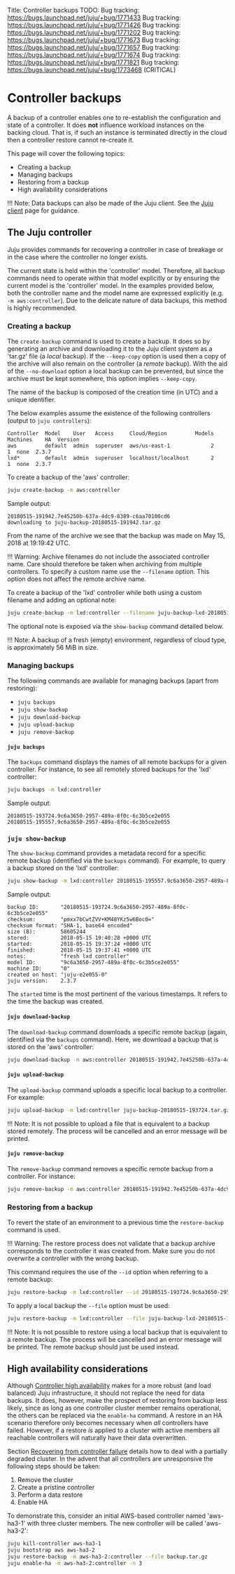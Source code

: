 Title: Controller backups
TODO:  Bug tracking: https://bugs.launchpad.net/juju/+bug/1771433
       Bug tracking: https://bugs.launchpad.net/juju/+bug/1771426
       Bug tracking: https://bugs.launchpad.net/juju/+bug/1771202
       Bug tracking: https://bugs.launchpad.net/juju/+bug/1771673
       Bug tracking: https://bugs.launchpad.net/juju/+bug/1771657
       Bug tracking: https://bugs.launchpad.net/juju/+bug/1771674
       Bug tracking: https://bugs.launchpad.net/juju/+bug/1771821
       Bug tracking: https://bugs.launchpad.net/juju/+bug/1773468 (CRITICAL)

# Controller backups

A backup of a controller enables one to re-establish the configuration and
state of a controller. It does **not** influence workload instances on the
backing cloud. That is, if such an instance is terminated directly in the cloud
then a controller restore cannot re-create it.

This page will cover the following topics:

 - Creating a backup
 - Managing backups
 - Restoring from a backup
 - High availability considerations

!!! Note:
    Data backups can also be made of the Juju client. See the
    [Juju client][client-backups] page for guidance.

## The Juju controller

Juju provides commands for recovering a controller in case of breakage or in
the case where the controller no longer exists.

The current state is held within the 'controller' model. Therefore, all backup
commands need to operate within that model explicitly or by ensuring the
current model is the 'controller' model. In the examples provided below, both
the controller name and the model name are expressed explicitly (e.g.
`-m aws:controller`). Due to the delicate nature of data backups, this method
is highly recommended.

### Creating a backup

The `create-backup` command is used to create a backup. It does so by
generating an archive and downloading it to the Juju client system as a
'tar.gz' file (a *local* backup). If the `--keep-copy` option is used then a
copy of the archive will also remain on the controller (a *remote* backup).
With the aid of the `--no-download` option a local backup can be prevented, but
since the archive must be kept somewhere, this option implies `--keep-copy`.

The name of the backup is composed of the creation time (in UTC) and a unique
identifier.

The below examples assume the existence of the following controllers (output to
`juju controllers`):

```no-highlight
Controller  Model    User   Access     Cloud/Region         Models  Machines    HA  Version
aws         default  admin  superuser  aws/us-east-1             2         1  none  2.3.7  
lxd*        default  admin  superuser  localhost/localhost       2         1  none  2.3.7
```

To create a backup of the 'aws' controller:

```bash
juju create-backup -m aws:controller
```

Sample output:

```no-highlight
20180515-191942.7e45250b-637a-4dc9-8389-c6aa70100cd6
downloading to juju-backup-20180515-191942.tar.gz
```

From the name of the archive we see that the backup was made on May 15, 2018 at
19:19:42 UTC.

!!! Warning:
    Archive filenames do not include the associated controller name. Care
    should therefore be taken when archiving from multiple controllers. To
    specify a custom name use the `--filename` option. This option does not
    affect the remote archive name.

To create a backup of the 'lxd' controller while both using a custom filename
and adding an optional note:

```bash
juju create-backup -m lxd:controller --filename juju-backup-lxd-20180515-193724.tar.gz "fresh lxd controller"
```

The optional note is exposed via the `show-backup` command detailed below.

!!! Note:
    A backup of a fresh (empty) environment, regardless of cloud type, is
    approximately 56 MiB in size.

### Managing backups

The following commands are available for managing backups (apart from
restoring):

 - `juju backups`
 - `juju show-backup`
 - `juju download-backup`
 - `juju upload-backup`
 - `juju remove-backup`

#### `juju backups`

The `backups` command displays the names of all remote backups for a given
controller. For instance, to see all remotely stored backups for the 'lxd'
controller:

```bash
juju backups -m lxd:controller
```

Sample output:

```no-highlight
20180515-193724.9c6a3650-2957-489a-8f0c-6c3b5ce2e055
20180515-195557.9c6a3650-2957-489a-8f0c-6c3b5ce2e055
```

### `juju show-backup`

The `show-backup` command provides a metadata record for a specific remote
backup (identified via the `backups` command). For example, to query a backup
stored on the 'lxd' controller:

```bash
juju show-backup -m lxd:controller 20180515-195557.9c6a3650-2957-489a-8f0c-6c3b5ce2e055
```

Sample output:

```no-highlight
backup ID:       "20180515-193724.9c6a3650-2957-489a-8f0c-6c3b5ce2e055"
checksum:        "pmxx7bCwtZVV+KM48YKz5w6Boc0="
checksum format: "SHA-1, base64 encoded"
size (B):        58605244
stored:          2018-05-15 19:40:28 +0000 UTC
started:         2018-05-15 19:37:24 +0000 UTC
finished:        2018-05-15 19:37:41 +0000 UTC
notes:           "fresh lxd controller"
model ID:        "9c6a3650-2957-489a-8f0c-6c3b5ce2e055"
machine ID:      "0"
created on host: "juju-e2e055-0"
juju version:    2.3.7
```

The `started` time is the most pertinent of the various timestamps. It refers
to the time the backup was created.

#### `juju download-backup`

The `download-backup` command downloads a specific remote backup (again,
identified via the `backups` command). Here, we download a backup that is
stored on the 'aws' controller:

```bash
juju download-backup -m aws:controller 20180515-191942.7e45250b-637a-4dc9-8389-c6aa70100cd6
```

#### `juju upload-backup`

The `upload-backup` command uploads a specific local backup to a controller.
For example:

```bash
juju upload-backup -m lxd:controller juju-backup-20180515-193724.tar.gz
```

!!! Note:
    It is not possible to upload a file that is equivalent to a backup stored
    remotely. The process will be cancelled and an error message will be
    printed.

#### `juju remove-backup`

The `remove-backup` command removes a specific remote backup from a controller.
For instance:

```bash
juju remove-backup -m aws:controller 20180515-191942.7e45250b-637a-4dc9-8389-c6aa70100cd6
```

### Restoring from a backup

To revert the state of an environment to a previous time the `restore-backup`
command is used.

!!! Warning:
    The restore process does not validate that a backup archive corresponds to
    the controller it was created from. Make sure you do not overwrite a
    controller with the wrong backup.

This command requires the use of the `--id` option when referring to a remote
backup:

```bash 
juju restore-backup -m lxd:controller --id 20180515-193724.9c6a3650-2957-489a-8f0c-6c3b5ce2e055
```

To apply a local backup the `--file` option must be used:

```bash
juju restore-backup -m lxd:controller --file juju-backup-lxd-20180515-193724.tar.gz
```

!!! Note:
    It is not possible to restore using a local backup that is equivalent to a
    remote backup. The process will be cancelled and an error message will be
    printed. The remote backup should just be used instead.

## High availability considerations

Although [Controller high availability][controllers-ha] makes for a more robust
(and load balanced) Juju infrastructure, it should not replace the need for
data backups. It does, however, make the prospect of restoring from backup less
likely, since as long as one controller cluster member remains operational, the
others can be replaced via the `enable-ha` command. A restore in an HA scenario
therefore only becomes necessary when *all* controllers have failed. However,
if a restore *is* applied to a cluster with active members all reachable
controllers will naturally have their data overwritten.

Section [Recovering from controller failure][recovering-ha-failure] details how
to deal with a partially degraded cluster. In the advent that all controllers
are unresponsive the following steps should be taken:

 1. Remove the cluster
 1. Create a pristine controller
 1. Perform a data restore
 1. Enable HA

To demonstrate this, consider an initial AWS-based controller named 'aws-ha3-1'
with three cluster members. The new controller will be called 'aws-ha3-2':

```bash
juju kill-controller aws-ha3-1
juju bootstrap aws aws-ha3-2
juju restore-backup -m aws-ha3-2:controller --file backup.tar.gz
juju enable-ha -m aws-ha3-2:controller -n 3
```


<!-- LINKS -->

[controllers-ha]: ./controllers-ha.html
[client-backups]: ./client.html#backups
[reference-constraints]: ./reference-constraints.html
[recovering-ha-failure]: ./controllers-ha.html#recovering-from-controller-failure
